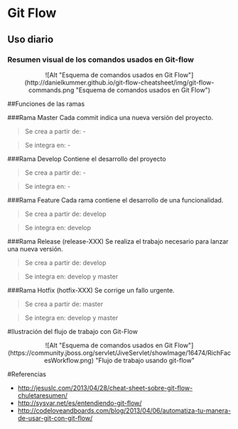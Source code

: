 # Git Flow
## Uso diario

### Resumen visual de los comandos usados en Git-flow
<center>![Alt "Esquema de comandos usados en Git Flow"](http://danielkummer.github.io/git-flow-cheatsheet/img/git-flow-commands.png "Esquema de comandos usados en Git Flow")</center>


##Funciones de las ramas

###Rama Master
Cada commit indica una nueva versión del proyecto.

>Se crea a partir de: -

>Se integra en: -

###Rama Develop
Contiene el desarrollo del proyecto

>Se crea a partir de: -

>Se integra en: -

###Rama Feature
Cada rama contiene el desarrollo de una funcionalidad.

>Se crea a partir de: develop

>Se integra en: develop

###Rama Release (release-XXX)
Se realiza el trabajo necesario para lanzar una nueva versión.

>Se crea a partir de: develop

>Se integra en: develop y master

###Rama Hotfix (hotfix-XXX)
Se corrige un fallo urgente.

>Se crea a partir de: master

>Se integra en: develop y master

#Ilustración del flujo de trabajo con Git-Flow
<center>![Alt "Esquema de comandos usados en Git Flow"] (https://community.jboss.org/servlet/JiveServlet/showImage/16474/RichFacesWorkflow.png) "Flujo de trabajo usando git-flow"</center>

#Referencias
  * http://jesuslc.com/2013/04/28/cheat-sheet-sobre-git-flow-chuletaresumen/
  * http://sysvar.net/es/entendiendo-git-flow/
  * http://codeloveandboards.com/blog/2013/04/06/automatiza-tu-manera-de-usar-git-con-git-flow/

